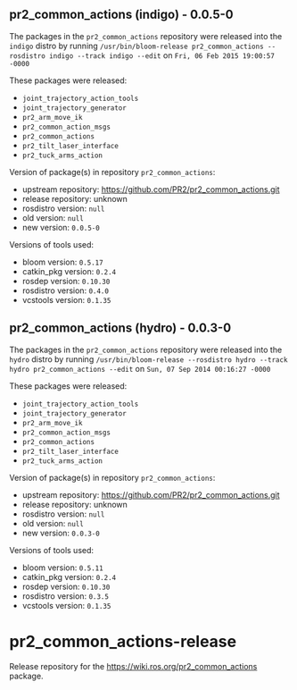 ## pr2_common_actions (indigo) - 0.0.5-0

The packages in the `pr2_common_actions` repository were released into the `indigo` distro by running `/usr/bin/bloom-release pr2_common_actions --rosdistro indigo --track indigo --edit` on `Fri, 06 Feb 2015 19:00:57 -0000`

These packages were released:
- `joint_trajectory_action_tools`
- `joint_trajectory_generator`
- `pr2_arm_move_ik`
- `pr2_common_action_msgs`
- `pr2_common_actions`
- `pr2_tilt_laser_interface`
- `pr2_tuck_arms_action`

Version of package(s) in repository `pr2_common_actions`:
- upstream repository: https://github.com/PR2/pr2_common_actions.git
- release repository: unknown
- rosdistro version: `null`
- old version: `null`
- new version: `0.0.5-0`

Versions of tools used:
- bloom version: `0.5.17`
- catkin_pkg version: `0.2.4`
- rosdep version: `0.10.30`
- rosdistro version: `0.4.0`
- vcstools version: `0.1.35`


## pr2_common_actions (hydro) - 0.0.3-0

The packages in the `pr2_common_actions` repository were released into the `hydro` distro by running `/usr/bin/bloom-release --rosdistro hydro --track hydro pr2_common_actions --edit` on `Sun, 07 Sep 2014 00:16:27 -0000`

These packages were released:
- `joint_trajectory_action_tools`
- `joint_trajectory_generator`
- `pr2_arm_move_ik`
- `pr2_common_action_msgs`
- `pr2_common_actions`
- `pr2_tilt_laser_interface`
- `pr2_tuck_arms_action`

Version of package(s) in repository `pr2_common_actions`:
- upstream repository: https://github.com/PR2/pr2_common_actions.git
- release repository: unknown
- rosdistro version: `null`
- old version: `null`
- new version: `0.0.3-0`

Versions of tools used:
- bloom version: `0.5.11`
- catkin_pkg version: `0.2.4`
- rosdep version: `0.10.30`
- rosdistro version: `0.3.5`
- vcstools version: `0.1.35`


pr2_common_actions-release
==========================

Release repository for the https://wiki.ros.org/pr2_common_actions package.
